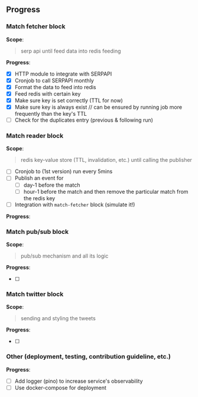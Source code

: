 ## Progress

### Match fetcher block

**Scope**:

> serp api until feed data into redis feeding

**Progress**:

- [x] HTTP module to integrate with SERPAPI
- [x] Cronjob to call SERPAPI monthly
- [x] Format the data to feed into redis
- [x] Feed redis with certain key
- [x] Make sure key is set correctly (TTL for now)
- [x] Make sure key is always exist // can be ensured by running job more frequently than the key's TTL
- [ ] Check for the duplicates entry (previous & following run)

### Match reader block

**Scope**:

> redis key-value store (TTL, invalidation, etc.) until calling the publisher

- [ ] Cronjob to (1st version) run every 5mins
- [ ] Publish an event for
  - [ ] day-1 before the match
  - [ ] hour-1 before the match and then remove the particular match from the redis key
- [ ] Integration with `match-fetcher` block (simulate it!)

**Progress**:

### Match pub/sub block

**Scope**:

> pub/sub mechanism and all its logic

**Progress**:

- [ ]

### Match twitter block

**Scope**:

> sending and styling the tweets

**Progress**:

- [ ]

### Other (deployment, testing, contribution guideline, etc.)

**Progress**:

- [ ] Add logger (pino) to increase service's observability
- [ ] Use docker-compose for deployment
